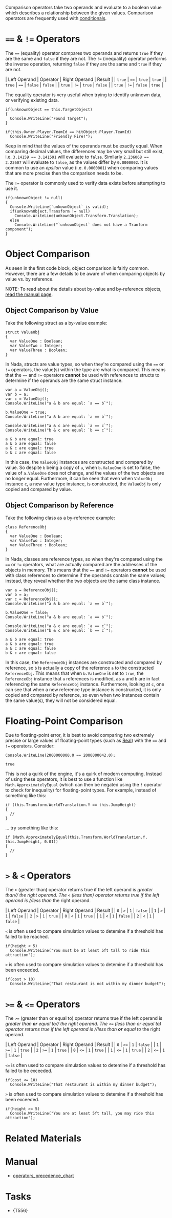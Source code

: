 Comparison operators take two operands and evaluate to a boolean value which describes a relationship between the given values. Comparison operators are frequently used with [conditionals](https://github.com/ZilchEngine/ZilchDocs/blob/master/zero_editor_documentation/zeromanual/nada_in_zero/conditionals.markdown).

 #  `==` & `!=` Operators
The `==` (equality) operator compares two operands and returns `true` if they are the same and `false` if they are not. The `!=` (inequality) operator performs the inverse operation, returning `false` if they are the same and `true` if they are not.

| Left Operand | Operator | Right Operand | Result |
| `true` | `==` | `true` | `true` |
| `true` | `==` | `false` | `false` |
| `true` | `!=` | `true` | `false` |
| `true` | `!=` | `false` | `true` |

The equality operator is very useful when trying to identify unknown data, or verifying existing data.

```name="== Operator Identifying Data", lang=csharp
if(unknownObject == this.TargetObject)
{
  Console.WriteLine("Found Target");
}
```

```name="== Operator Verifying Data", lang=csharp
if(this.Owner.Player.TeamId == hitObject.Player.TeamId)
  Console.WriteLine("Friendly Fire!");
```

Keep in mind that the values of the operands must be exactly equal. When comparing decimal values, the differences may be very small but still exist, i.e. `3.14159 == 3.141591` will evaluate to `false`. Similarly `2.236068 == 2.23607` will evaluate to `false`, as the values differ by `0.0000002`. It is common to use an *epsilon* value (i.e. `0.0000001`) when comparing values that are more precise then the comparison needs to be.


The `!=` operator is commonly used to verify data exists before attempting to use it.
```name="!= Operator Verifying Data", lang=csharp
if(unknownObject != null)
{
  Console.WriteLine(`unkownObject` is valid);
  if(unknownObject.Transform != null)
    Console.WriteLine(unkownObject.Transform.Translation);
  else
    Console.WriteLine("`unkownObject` does not have a Tranform component");
}
```

 # Object Comparison
As seen in the first code block, object comparison is fairly common. However, there are a few details to be aware of when comparing objects by value vs. by reference.

NOTE: To read about the details about by-value and by-reference objects, [ read the manual page](https://github.com/ZilchEngine/ZilchDocs/blob/master/zero_editor_documentation/zeromanual/nada_in_zero/constructbyvaluevsbyref.markdown).

 ## Object Comparison by Value
Take the following struct as a by-value example:

```name="ValueObj", lang=csharp
struct ValueObj
{
  var ValueOne : Boolean;
  var ValueTwo : Integer;
  var ValueThree : Boolean;
}
```

In Nada, structs are value types, so when they're compared using the `==` or `!=` operators, the value(s) within the type are what is compared. This means that the `==` and `!=` operators **cannot** be used with references to structs to determine if the operands are the same struct instance.

```name="Comparing Objects - ValueObj", lang=csharp
var a = ValueObj();
var b = a;
var c = ValueObj();
Console.WriteLine("a & b are equal: `a == b`");

b.ValueOne = true;
Console.WriteLine("a & b are equal: `a == b`");

Console.WriteLine("a & c are equal: `a == c`");
Console.WriteLine("b & c are equal: `b == c`");
```
```name=Console Output
a & b are equal: true
a & b are equal: false
a & c are equal: true
b & c are equal: false
```

In this case, the `ValueObj` instances are constructed and compared by value. So despite `b` being a copy of `a`, when `b.ValueOne` is set to false, the value of `a.ValueOne` does not change, and the values of the two objects are no longer equal. Furthermore, it can be seen that even when `ValueObj` instance `c`, a new value type instance, is constructed, the `ValueObj` is only copied and compared by value.

 ## Object Comparison by Reference
Take the following class as a by-reference example:

```name="ReferenceObj", lang=csharp
class ReferenceObj
{
  var ValueOne : Boolean;
  var ValueTwo : Integer;
  var ValueThree : Boolean;
}
```

In Nada, classes are reference types, so when they're compared using the `==` or `!=` operators, what are actually compared are the addresses of the objects in memory. This means that the `==` and `!=` operators **cannot** be used with class references to determine if the operands contain the same values; instead, they reveal whether the two objects are the same class instance.

```name="Comparing Objects - ReferenceObj", lang=csharp
var a = ReferenceObj();
var b = a;
var c = ReferenceObj();
Console.WriteLine("a & b are equal: `a == b`");

b.ValueOne = false;
Console.WriteLine("a & b are equal: `a == b`");

Console.WriteLine("a & c are equal: `a == c`");
Console.WriteLine("b & c are equal: `b == c`");
```
```name=Console Output
a & b are equal: true
a & b are equal: true
a & c are equal: false
b & c are equal: false
```

In this case, the `ReferenceObj` instances are constructed and compared by reference, so `b` is actually a copy of the reference `a` to the constructed `ReferenceObj`. This means that when `b.ValueOne` is set to `true`, the `ReferenceObj` instance that `a` references is modified, as `a` and `b` are in fact referencing the same `ReferenceObj` instance.  Furthermore, looking at `c`, one can see that when a new reference type instance is constructed, it is only copied and compared by reference, so even when two instances contain the same value(s), they will not be considered equal.


 #  Floating-Point Comparison

Due to floating-point error, it is best to avoid comparing two extremely precise or large values of floating-point types (such as [ Real](https://github.com/ZilchEngine/ZilchDocs/blob/master/code_reference/nada_base_types/real.markdown)) with the `==` and `!=` operators. Consider:

```lang=csharp, name="Floating-Point Comparison, Example 1"
Console.WriteLine(2000000000.0 == 2000000042.0);
```
```name=Console Output
true
```

This is not a quirk of the engine, it's a quirk of modern computing. Instead of using these operators, it is best to use a function like `Math.ApproximatelyEqual` (which can then be negated using the `!` operator to check for inequality) for floating-point types. For example, instead of something like this:
```lang=csharp, name="Floating-Point Comparison, Example 2 (problematic)", counterexample
if (this.Transform.WorldTranslation.Y == this.JumpHeight)
{
  //
}
```
... try something like this:
```lang=csharp, name="Floating-Point Comparison, Example 2 (fixed)"
if (Math.ApproximatelyEqual(this.Transform.WorldTranslation.Y, this.JumpHeight, 0.01))
{
  //
}
```

 #  `>` & `<` Operators
The `>` (greater than) operator returns true if the left operand is *greater than// the right operand. The `<` (less than) operator returns true if the left operand is //less than* the right operand.

| Left Operand | Operator | Right Operand | Result |
| `0` | `>` | `1` | `false` |
| `1` | `>` | `1` | `false` |
| `2` | `>` | `1` | `true` |
| `0` | `<` | `1` | `true` |
| `1` | `<` | `1` | `false` |
| `2` | `<` | `1` | `false` |

`<` is often used to compare simulation values to detemine if a threshold has failed to be reached.

```name="< Operator Checking Threshold", lang=csharp
if(height < 5)
  Console.WriteLine("You must be at least 5ft tall to ride this attraction");
```

`>` is often used to compare simulation values to detemine if a threshold has been exceeded.

```name="> Operator Checking Threshold", lang=csharp
if(cost > 10)
  Console.WriteLine("That restaurant is not within my dinner budget");
```

 #  `>=` & `<=` Operators
The `>=` (greater than or equal to) operator returns true if the left operand is *greater than **or** equal to// the right operand. The `<=` (less than or equal to) operator returns true if the left operand is //less than **or** equal to* the right operand.

| Left Operand | Operator | Right Operand | Result |
| `0` | `>=` | `1` | `false` |
| `1` | `>=` | `1` | `true` |
| `2` | `>=` | `1` | `true` |
| `0` | `<=` | `1` | `true` |
| `1` | `<=` | `1` | `true` |
| `2` | `<=` | `1` | `false` |

`<=` is often used to compare simulation values to detemine if a threshold has failed to be exceeded.

```name="< Operator Checking Threshold", lang=csharp
if(cost <= 10)
  Console.WriteLine("That restaurant is within my dinner budget");
```

`>` is often used to compare simulation values to detemine if a threshold has been exceeded.

```name="> Operator Checking Threshold", lang=csharp
if(height >= 5)
  Console.WriteLine("You are at least 5ft tall, you may ride this attraction");
```

 # Related Materials
 # Manual
- [operators_precedence_chart](https://github.com/ZilchEngine/ZilchDocs/blob/master/zero_editor_documentation/zeromanual/nada_in_zero/operators_precedence_chart.markdown)

 # Tasks
- {T556} 

 